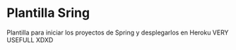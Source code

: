 # Plantilla Sring
Plantilla para iniciar los proyectos de Spring y desplegarlos en Heroku VERY USEFULL XDXD
